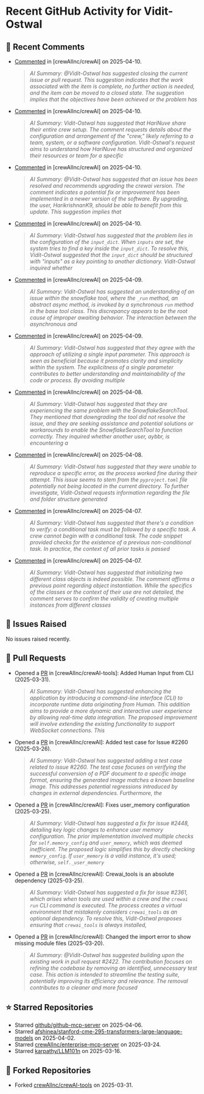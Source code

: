 # Recent GitHub Activity for Vidit-Ostwal

## 💬 Recent Comments
- [Commented](https://github.com/crewAIInc/crewAI/issues/2545#issuecomment-2792908946) in [crewAIInc/crewAI] on 2025-04-10.
  > *AI Summary: @Vidit-Ostwal has suggested closing the current issue or pull request. This suggestion indicates that the work associated with the item is complete, no further action is needed, and the item can be moved to a closed state. The suggestion implies that the objectives have been achieved or the problem has*
- [Commented](https://github.com/crewAIInc/crewAI/issues/2549#issuecomment-2792815047) in [crewAIInc/crewAI] on 2025-04-10.
  > *AI Summary: Vidit-Ostwal has suggested that HariNuve share their entire crew setup. The comment requests details about the configuration and arrangement of the "crew," likely referring to a team, system, or a software configuration. Vidit-Ostwal's request aims to understand how HariNuve has structured and organized their resources or team for a specific*
- [Commented](https://github.com/crewAIInc/crewAI/issues/2563#issuecomment-2791921224) in [crewAIInc/crewAI] on 2025-04-10.
  > *AI Summary: @Vidit-Ostwal has suggested that an issue has been resolved and recommends upgrading the crewai version. The comment indicates a potential fix or improvement has been implemented in a newer version of the software. By upgrading, the user, HarikrishnanK9, should be able to benefit from this update. This suggestion implies that*
- [Commented](https://github.com/crewAIInc/crewAI/issues/2545#issuecomment-2791514384) in [crewAIInc/crewAI] on 2025-04-10.
  > *AI Summary: Vidit-Ostwal has suggested that the problem lies in the configuration of the `input_dict`. When `inputs` are set, the system tries to find a key inside the `input_dict`. To resolve this, Vidit-Ostwal suggested that the `input_dict` should be structured with "inputs" as a key pointing to another dictionary. Vidit-Ostwal inquired whether*
- [Commented](https://github.com/crewAIInc/crewAI/issues/2434#issuecomment-2790819491) in [crewAIInc/crewAI] on 2025-04-09.
  > *AI Summary: Vidit-Ostwal has suggested an understanding of an issue within the snowflake tool, where the `_run` method, an abstract async method, is invoked by a synchronous `run` method in the base tool class. This discrepancy appears to be the root cause of improper awaiting behavior. The interaction between the asynchronous and*
- [Commented](https://github.com/crewAIInc/crewAI/issues/2545#issuecomment-2790787629) in [crewAIInc/crewAI] on 2025-04-09.
  > *AI Summary: Vidit-Ostwal has suggested that they agree with the approach of utilizing a single input parameter. This approach is seen as beneficial because it promotes clarity and simplicity within the system. The explicitness of a single parameter contributes to better understanding and maintainability of the code or process. By avoiding multiple*
- [Commented](https://github.com/crewAIInc/crewAI/issues/2434#issuecomment-2786970185) in [crewAIInc/crewAI] on 2025-04-08.
  > *AI Summary: Vidit-Ostwal has suggested that they are experiencing the same problem with the SnowflakeSearchTool. They mentioned that downgrading the tool did not resolve the issue, and they are seeking assistance and potential solutions or workarounds to enable the SnowflakeSearchTool to function correctly. They inquired whether another user, aybbr, is encountering a*
- [Commented](https://github.com/crewAIInc/crewAI/issues/2524#issuecomment-2786567857) in [crewAIInc/crewAI] on 2025-04-08.
  > *AI Summary: Vidit-Ostwal has suggested that they were unable to reproduce a specific error, as the process worked fine during their attempt. This issue seems to stem from the `pyproject.toml` file potentially not being located in the current directory. To further investigate, Vidit-Ostwal requests information regarding the file and folder structure generated*
- [Commented](https://github.com/crewAIInc/crewAI/issues/2530#issuecomment-2783668774) in [crewAIInc/crewAI] on 2025-04-07.
  > *AI Summary: Vidit-Ostwal has suggested that there's a condition to verify: a conditional task must be followed by a specific task. A crew cannot begin with a conditional task. The code snippet provided checks for the existence of a previous non-conditional task. In practice, the context of all prior tasks is passed*
- [Commented](https://github.com/crewAIInc/crewAI/issues/2515#issuecomment-2783586291) in [crewAIInc/crewAI] on 2025-04-07.
  > *AI Summary: Vidit-Ostwal has suggested that initializing two different class objects is indeed possible. The comment affirms a previous point regarding object instantiation. While the specifics of the classes or the context of their use are not detailed, the comment serves to confirm the validity of creating multiple instances from different classes*

## 🐛 Issues Raised
No issues raised recently.

## 🚀 Pull Requests
- Opened a [PR](https://github.com/crewAIInc/crewAI-tools/pull/251) in [crewAIInc/crewAI-tools]: Added Human Input from CLI (2025-03-31).
  > *AI Summary: Vidit-Ostwal has suggested enhancing the application by introducing a command-line interface (CLI) to incorporate runtime data originating from Human. This addition aims to provide a more dynamic and interactive user experience by allowing real-time data integration. The proposed improvement will involve extending the existing functionality to support WebSocket connections. This*
- Opened a [PR](https://github.com/crewAIInc/crewAI/pull/2484) in [crewAIInc/crewAI]: Added test case for Issue #2260 (2025-03-26).
  > *AI Summary: Vidit-Ostwal has suggested adding a test case related to issue #2260. The test case focuses on verifying the successful conversion of a PDF document to a specific image format, ensuring the generated image matches a known baseline image. This addresses potential regressions introduced by changes in external dependencies. Furthermore, the*
- Opened a [PR](https://github.com/crewAIInc/crewAI/pull/2469) in [crewAIInc/crewAI]: Fixes user_memory configuration (2025-03-25).
  > *AI Summary: Vidit-Ostwal has suggested a fix for issue #2448, detailing key logic changes to enhance user memory configuration. The prior implementation involved multiple checks for `self.memory_config` and `user_memory`, which was deemed inefficient. The proposed logic simplifies this by directly checking `memory_config`. If `user_memory` is a valid instance, it's used; otherwise, `self._user_memory`*
- Opened a [PR](https://github.com/crewAIInc/crewAI/pull/2468) in [crewAIInc/crewAI]: Crewai_tools is an absolute dependency (2025-03-25).
  > *AI Summary: Vidit-Ostwal has suggested a fix for issue #2361, which arises when tools are used within a crew and the `crewai run` CLI command is executed. The process creates a virtual environment that mistakenly considers `crewai_tools` as an optional dependency. To resolve this, Vidit-Ostwal proposes ensuring that `crewai_tools` is always installed,*
- Opened a [PR](https://github.com/crewAIInc/crewAI/pull/2423) in [crewAIInc/crewAI]: Changed the import error to show missing module files (2025-03-20).
  > *AI Summary: @Vidit-Ostwal has suggested building upon the existing work in pull request #2422. The contribution focuses on refining the codebase by removing an identified, unnecessary test case. This action is intended to streamline the testing suite, potentially improving its efficiency and relevance. The removal contributes to a cleaner and more focused*

## ⭐ Starred Repositories
- Starred [github/github-mcp-server](https://github.com/github/github-mcp-server) on 2025-04-06.
- Starred [afshinea/stanford-cme-295-transformers-large-language-models](https://github.com/afshinea/stanford-cme-295-transformers-large-language-models) on 2025-04-02.
- Starred [crewAIInc/enterprise-mcp-server](https://github.com/crewAIInc/enterprise-mcp-server) on 2025-03-24.
- Starred [karpathy/LLM101n](https://github.com/karpathy/LLM101n) on 2025-03-16.

## 🍴 Forked Repositories
- Forked [crewAIInc/crewAI-tools](https://github.com/Vidit-Ostwal/crewAI-tools) on 2025-03-31.

